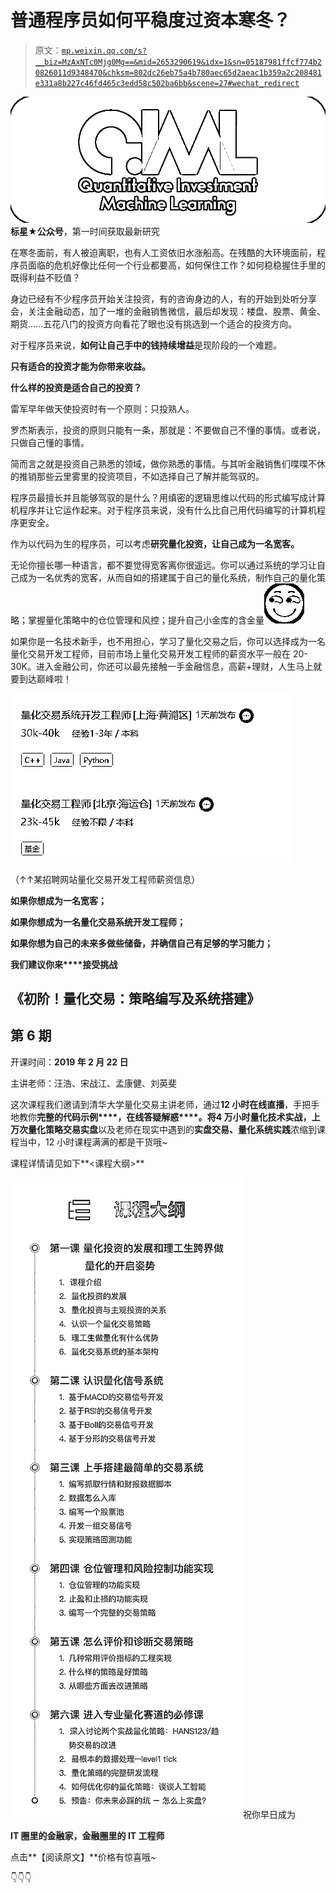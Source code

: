 # 普通程序员如何平稳度过资本寒冬？

> 原文：[`mp.weixin.qq.com/s?__biz=MzAxNTc0Mjg0Mg==&mid=2653290619&idx=1&sn=05187981ffcf774b20826011d9348470&chksm=802dc26eb75a4b780aec65d2aeac1b359a2c208481e331a8b227c46fd465c3edd58c502ba6bb&scene=27#wechat_redirect`](http://mp.weixin.qq.com/s?__biz=MzAxNTc0Mjg0Mg==&mid=2653290619&idx=1&sn=05187981ffcf774b20826011d9348470&chksm=802dc26eb75a4b780aec65d2aeac1b359a2c208481e331a8b227c46fd465c3edd58c502ba6bb&scene=27#wechat_redirect)

![](img/7976c8b0ed1c55dc0294e10b5472cc22.png)**标星★公众号**，第一时间获取最新研究

在寒冬面前，有人被迫离职，也有人工资依旧水涨船高。在残酷的大环境面前，程序员面临的危机好像比任何一个行业都要高，如何保住工作？如何稳稳握住手里的既得利益不贬值？ 

身边已经有不少程序员开始关注投资，有的咨询身边的人，有的开始到处听分享会，关注金融动态，加了一堆的金融销售微信，最后却发现：楼盘、股票、黄金、期货……五花八门的投资方向看花了眼也没有挑选到一个适合的投资方向。

对于程序员来说，**如何让自己手中的钱持续增益**是现阶段的一个难题。

**只有适合的投资才能为你带来收益。**

**什么样的投资是适合自己的投资？**

雷军早年做天使投资时有一个原则：只投熟人。

罗杰斯表示，投资的原则只能有一条，那就是：不要做自己不懂的事情。或者说，只做自己懂的事情。

简而言之就是投资自己熟悉的领域，做你熟悉的事情。与其听金融销售们喋喋不休的推销那些云里雾里的投资项目，不如选择自己了解并能驾驭的。

程序员最擅长并且能够驾驭的是什么？用缜密的逻辑思维以代码的形式编写成计算机程序并让它运作起来。对于程序员来说，没有什么比自己用代码编写的计算机程序更安全。

作为以代码为生的程序员，可以考虑**研究量化投资，让自己成为一名宽客。**

无论你擅长哪一种语言，都不要觉得宽客离你很遥远。你可以通过系统的学习让自己成为一名优秀的宽客，从而自如的搭建属于自己的量化系统，制作自己的量化策略；掌握量化策略中的仓位管理和风控；提升自己小金库的含金量![](img/2c6c3bc2a57553cd2dfa86b07b01c81c.png)

如果你是一名技术新手，也不用担心，学习了量化交易之后，你可以选择成为一名量化交易开发工程师，目前市场上量化交易开发工程师的薪资水平一般在 20-30K。进入金融公司，你还可以最先接触一手金融信息，高薪+理财，人生马上就要到达巅峰啦！

![](img/56a7d376b1a65c17a3861c3cfec5d83b.png)

（↑↑某招聘网站量化交易开发工程师薪资信息）

**如果你想成为一名宽客；**

**如果你想成为一名量化交易系统开发工程师；**

**如果你想为自己的未来多做些储备，并确信自己有足够的学习能力；**

**我们建议你来****接受挑战**

## **《初阶！量化交易：策略编写及系统搭建》**

## **第 6 期**

开课时间：**2019 年 2 月 22 日**

主讲老师：汪浩、宋战江、孟康健、刘英斐

这次课程我们邀请到清华大学量化交易主讲老师，通过**12 小时在线直播**，手把手地教你**完整的代码示例****，在线答疑解惑****。**将**4 万小时量化技术实战，上万次量化策略交易实盘**以及老师在现实中遇到的**实盘交易、量化系统实践**浓缩到课程当中，12 小时课程满满的都是干货哦~

课程详情请见如下**<课程大纲>**

![](img/27dfbb20a69d08702eb7abf3a896ce64.png)祝你早日成为

**IT 圈里的金融家，金融圈里的 IT 工程师**

点击**【阅读原文】**价格有惊喜哦~

👇👇👇
